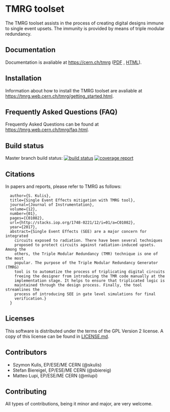 # TMRG toolset

The TMRG toolset assists in the process of creating digital designs immune to single event upsets. The immunity is provided by means of triple modular redundancy.

## Documentation

Documentation is avaliable at https://cern.ch/tmrg ([PDF](https://cern.ch/tmrg/tmrg.pdf) , [HTML](https://cern.ch/tmrg/)).

## Installation

Information about how to install the TMRG toolset are avaliable at https://tmrg.web.cern.ch/tmrg/getting_started.html.

## Frequently Asked Questions (FAQ)

Frequently Asked Questions can be found at https://tmrg.web.cern.ch/tmrg/faq.html.

## Build status

Master branch build status: [![build status](https://gitlab.cern.ch/tmrg/tmrg/badges/master/build.svg)](https://gitlab.cern.ch/tmrg/tmrg/commits/master) [![coverage report](https://gitlab.cern.ch/tmrg/tmrg/badges/master/coverage.svg)](https://gitlab.cern.ch/tmrg/tmrg/commits/master) 

## Citations

In papers and reports, please refer to TMRG as follows: 

```  @article{TMRG,
  author={S. Kulis},
  title={Single Event Effects mitigation with TMRG tool},
  journal={Journal of Instrumentation},
  volume={12},
  number={01},
  pages={C01082},
  url={http://stacks.iop.org/1748-0221/12/i=01/a=C01082},
  year={2017},
  abstract={Single Event Effects (SEE) are a major concern for integrated
    circuits exposed to radiation. There have been several techniques
    proposed to protect circuits against radiation-induced upsets. Among the
    others, the Triple Modular Redundancy (TMR) technique is one of the most
    popular. The purpose of the Triple Modular Redundancy Generator (TMRG)
    tool is to automatize the process of triplicating digital circuits
    freeing the designer from introducing the TMR code manually at the
    implementation stage. It helps to ensure that triplicated logic is
    maintained through the design process. Finally, the tool streamlines the
    process of introducing SEE in gate level simulations for final
    verification.}
  }
```

## Licenses

This software is distributed under the terms of the GPL Version 2 license. A copy of this license can be found in [LICENSE.md](LICENSE.md).

## Contributors

  * Szymon Kulis, EP/ESE/ME CERN (@skulis)
  * Stefan Biereigel, EP/ESE/ME CERN (@sbiereig)
  * Matteo Lupi, EP/ESE/ME CERN (@mlupi)

## Contributing

All types of contributions, being it minor and major, are very welcome.


